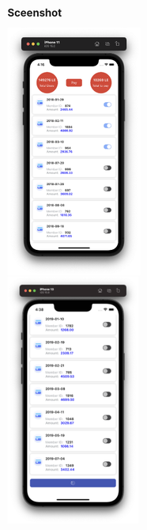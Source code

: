 ## Sceenshot
<img src="src/screens/1.png" wihth="450" height="500"> <img src="src/screens/2.png" wihth="450" height="500"> 
